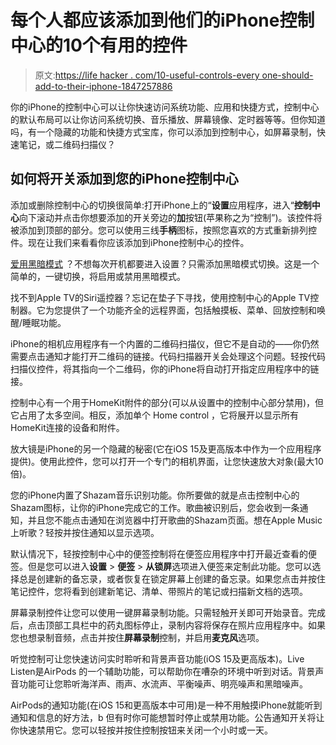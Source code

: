 # 每个人都应该添加到他们的iPhone控制中心的10个有用的控件

> 原文:[https://life hacker . com/10-useful-controls-every one-should-add-to-their-iphone-1847257886](https://lifehacker.com/10-useful-controls-everyone-should-add-to-their-iphone-1847257886)

你的iPhone的控制中心可以让你快速访问系统功能、应用和快捷方式，控制中心的默认布局可以让你访问系统切换、音乐播放、屏幕镜像、定时器等等。但你知道吗，有一个隐藏的功能和快捷方式宝库，你可以添加到控制中心，如屏幕录制，快速笔记，或二维码扫描仪？

## **如何将开关添加到您的iPhone控制中心**

添加或删除控制中心的切换很简单:打开iPhone上的“**设置**应用程序，进入“**控制中心**向下滚动并点击你想要添加的开关旁边的**加**按钮(苹果称之为“控制”)。该控件将被添加到顶部的部分。您可以使用三线**手柄**图标，按照您喜欢的方式重新排列控件。现在让我们来看看你应该添加到iPhone控制中心的控件。

[爱用黑暗模式](https://lifehacker.com/how-to-enable-dark-mode-in-ios-and-android-1841770858) ？不想每次开机都要进入设置？只需添加黑暗模式切换。这是一个简单的，一键切换，将启用或禁用黑暗模式。

找不到Apple TV的Siri遥控器？忘记在垫子下寻找，使用控制中心的Apple TV控制器。它为您提供了一个功能齐全的远程界面，包括触摸板、菜单、回放控制和唤醒/睡眠功能。

iPhone的相机应用程序有一个内置的二维码扫描仪，但它不是自动的——你仍然需要点击通知才能打开二维码的链接。代码扫描器开关会处理这个问题。轻按代码扫描仪控件，将其指向一个二维码，你的iPhone将自动打开指定应用程序中的链接。

控制中心有一个用于HomeKit附件的部分(可以从设置中的控制中心部分禁用)，但它占用了太多空间。相反，添加单个 Home control ，它将展开以显示所有HomeKit连接的设备和附件。

放大镜是iPhone的另一个隐藏的秘密(它在iOS 15及更高版本中作为一个应用程序提供)。使用此控件，您可以打开一个专门的相机界面，让您快速放大对象(最大10倍)。

您的iPhone内置了Shazam音乐识别功能。你所要做的就是点击控制中心的Shazam图标，让你的iPhone完成它的工作。歌曲被识别后，您会收到一条通知，并且您不能点击通知在浏览器中打开歌曲的Shazam页面。想在Apple Music上听歌？轻按并按住通知以显示选项。

默认情况下，轻按控制中心中的便签控制将在便签应用程序中打开最近查看的便签。但是您可以进入**设置** > **便签** > **从锁屏**选项进入便签来定制此功能。您可以选择总是创建新的备忘录，或者恢复在锁定屏幕上创建的备忘录。如果您点击并按住笔记控件，您将看到创建新笔记、清单、带照片的笔记或扫描新文档的选项。

屏幕录制控件让您可以使用一键屏幕录制功能。只需轻触开关即可开始录音。完成后，点击顶部工具栏中的药丸图标停止，录制内容将保存在照片应用程序中。如果您也想录制音频，点击并按住**屏幕录制**控制，并启用**麦克风**选项。

听觉控制可让您快速访问实时聆听和背景声音功能(iOS 15及更高版本)。Live Listen是AirPods 的一个辅助功能，可以帮助你在嘈杂的环境中听到对话。背景声音功能可让您聆听海洋声、雨声、水流声、平衡噪声、明亮噪声和黑暗噪声。

AirPods的通知功能(在iOS 15和更高版本中可用)是一种不用触摸iPhone就能听到通知和信息的好方法，b 但有时你可能想暂时停止或禁用功能。公告通知开关将让你快速禁用它。您可以轻按并按住控制按钮来关闭一个小时或一天。